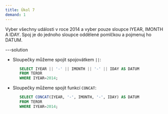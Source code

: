 ```yaml
---
title: Úkol 7
demand: 1
---
```


Vyber všechny události v roce 2014 a vyber pouze sloupce IYEAR, IMONTH A IDAY. Spoj je do jednoho sloupce oddělené pomlčkou a pojmenuj ho DATUM.

---solution

- Sloupečky můžeme spojit spojovátkem `||`:

  ```sql
     SELECT IYEAR || '-' || IMONTH || '-' || IDAY AS DATUM
     FROM TEROR
     WHERE IYEAR=2014;
  ```

- Sloupečky můžeme spojit funkcí `CONCAT`:

  ```sql
     SELECT CONCAT(IYEAR, '-', IMONTH, '-', IDAY) AS DATUM
     FROM TEROR
     WHERE IYEAR=2014;
  ```
